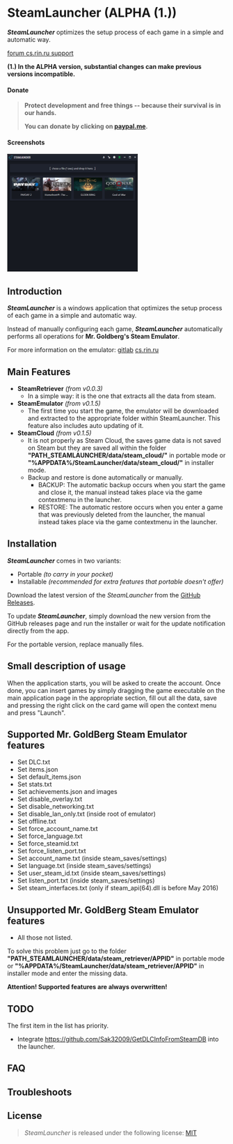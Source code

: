 # SteamLauncher (ALPHA (1.))

**_SteamLauncher_** optimizes the setup process of each game in a simple and automatic way.

[forum cs.rin.ru support](https://cs.rin.ru/forum/viewtopic.php?f=20&t=116801)

**(1.) In the ALPHA version, substantial changes can make previous versions incompatible.**

#### Donate

> **Protect development and free things -- because their survival is in our hands.**
>
> **You can donate by clicking on [paypal.me](https://paypal.me/sak32009a).**

#### Screenshots

<img src="https://raw.githubusercontent.com/Sak32009/SteamLauncher/main/screenshots/screenshot_main.png" alt="screenshot-main" width="300">

## Introduction

**_SteamLauncher_** is a windows application that optimizes the setup process of each game in a simple and automatic way.

Instead of manually configuring each game, **_SteamLauncher_** automatically performs all operations for **Mr. Goldberg's Steam Emulator**.

For more information on the emulator: [gitlab](https://gitlab.com/Mr_Goldberg/goldberg_emulator) [cs.rin.ru](https://cs.rin.ru/forum/viewtopic.php?f=29&t=91627)

## Main Features

- **SteamRetriever** _(from v0.0.3)_
  - In a simple way: it is the one that extracts all the data from steam.
- **SteamEmulator** _(from v0.1.5)_
  - The first time you start the game, the emulator will be downloaded and extracted to the appropriate folder within SteamLauncher. This feature also includes auto updating of it.
- **SteamCloud** _(from v0.1.5)_
  - It is not properly as Steam Cloud, the saves game data is not saved on Steam but they are saved all within the folder **"PATH_STEAMLAUNCHER/data/steam_cloud/"** in portable mode or **"%APPDATA%/SteamLauncher/data/steam_cloud/"** in installer mode.
  - Backup and restore is done automatically or manually.
    - BACKUP: The automatic backup occurs when you start the game and close it, the manual instead takes place via the game contextmenu in the launcher.
    - RESTORE: The automatic restore occurs when you enter a game that was previously deleted from the launcher, the manual instead takes place via the game contextmenu in the launcher.

## Installation

**_SteamLauncher_** comes in two variants:

- Portable _(to carry in your pocket)_
- Installable _(recommended for extra features that portable doesn't offer)_

Download the latest version of the _SteamLauncher_ from the [GitHub Releases](https://github.com/Sak32009/SteamLauncher/releases).

To update **_SteamLauncher_**, simply download the new version from the GitHub releases page and run the installer or wait for the update notification directly from the app.

For the portable version, replace manually files.

## Small description of usage

When the application starts, you will be asked to create the account. Once done, you can insert games by simply dragging the game executable on the main application page in the appropriate section, fill out all the data, save and pressing the right click on the card game will open the context menu and press "Launch".

## Supported Mr. GoldBerg Steam Emulator features

- Set DLC.txt
- Set items.json
- Set default_items.json
- Set stats.txt
- Set achievements.json and images
- Set disable_overlay.txt
- Set disable_networking.txt
- Set disable_lan_only.txt (inside root of emulator)
- Set offline.txt
- Set force_account_name.txt
- Set force_language.txt
- Set force_steamid.txt
- Set force_listen_port.txt
- Set account_name.txt (inside steam_saves/settings)
- Set language.txt (inside steam_saves/settings)
- Set user_steam_id.txt (inside steam_saves/settings)
- Set listen_port.txt (inside steam_saves/settings)
- Set steam_interfaces.txt (only if steam_api(64).dll is before May 2016)

## Unsupported Mr. GoldBerg Steam Emulator features

- All those not listed.

To solve this problem just go to the folder **"PATH_STEAMLAUNCHER/data/steam_retriever/APPID"** in portable mode or **"%APPDATA%/SteamLauncher/data/steam_retriever/APPID"** in installer mode and enter the missing data.

**Attention! Supported features are always overwritten!**

## TODO

The first item in the list has priority.

- Integrate https://github.com/Sak32009/GetDLCInfoFromSteamDB into the launcher.

## FAQ

## Troubleshoots

## License

> _SteamLauncher_ is released under the following license: [MIT](https://github.com/Sak32009/SteamLauncher/blob/main/LICENSE)
